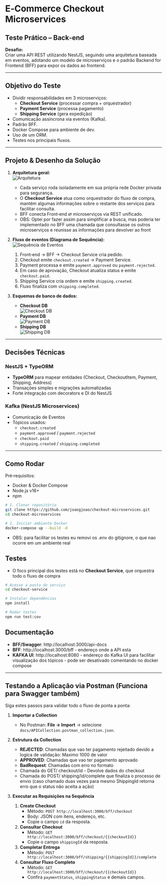 # E‑Commerce Checkout Microservices

## Teste Prático – Back‑end

**Desafio:**  
Criar uma API REST utilizando NestJS, seguindo uma arquitetura baseada em eventos, adotando um modelo de microserviços e o padrão Backend for Frontend (BFF) para expor os dados ao frontend.

---

## Objetivo do Teste

- Dividir responsabilidades em 3 microserviços:
  - **Checkout Service** (processar compra + orquestrador)
  - **Payment Service** (processa pagamento)
  - **Shipping Service** (gera expedição)
- Comunicação assíncrona via eventos (Kafka).
- Padrão BFF.
- Docker Compose para ambiente de dev.
- Uso de um ORM.
- Testes nos principais fluxos.

---

## Projeto & Desenho da Solução

1. **Arquitetura geral:**  
   ![Arquitetura](docs/ArquiteturaBase.png)  
   - Cada serviço roda isoladamente em sua própria rede Docker privada para segurança.
   - O **Checkout Service** atua como orquestrador do fluxo de compra, mantém algumas informações sobre o restante dos serviços para facilitar consulta.
   - BFF conecta Front‑end ⇄ microserviços via REST unificado.
    - OBS: Optei por fazer assim para simplificar a busca, mas poderia ter implementado no BFF uma chamada que consultasse os outros microserviços e reunisse as informações para devolver ao front

2. **Fluxo de eventos (Diagrama de Sequência):**  
   ![Sequência de Eventos](docs/DiagramaSequencia.png)  
   1. Front‑end → BFF → Checkout Service cria pedido.
   2. Checkout emite `checkout.created` → Payment Service.
   3. Payment processa e emite `payment.approved` ou `payment.rejected`.
   4. Em caso de aprovação, Checkout atualiza status e emite `checkout.paid`.
   5. Shipping Service cria ordem e emite `shipping.created`.
   6. Fluxo finaliza com `shipping.completed`.

3. **Esquemas de banco de dados:**  
   - **Checkout DB**  
     ![Checkout DB](docs/CheckoutDB.png)  
   - **Payment DB**  
     ![Payment DB](docs/PaymentDB.png)  
   - **Shipping DB**  
     ![Shipping DB](docs/ShippingDB.png)

---

## Decisões Técnicas

### NestJS + TypeORM  
- **TypeORM** para mapear entidades (Checkout, CheckoutItem, Payment, Shipping, Address)  
- Transações simples e migrações automatizadas  
- Forte integração com decorators e DI do NestJS

### Kafka (NestJS Microservices)  
- Comunicação de Eventos
- Tópicos usados:
  - `checkout.created`
  - `payment.approved` / `payment.rejected`
  - `checkout.paid`
  - `shipping.created` / `shipping.completed`  

---

## Como Rodar

Pré‑requisitos:
- Docker & Docker Compose  
- Node.js v16+  
- npm  

```bash
# 1. Clonar repositório
git clone https://github.com/joaogjoao/checkout-microservices.git
cd checkout-microservices

# 2. Iniciar ambiente Docker
docker-compose up --build -d 
```
- OBS: para facilitar os testes eu removi os .env do gitignore, o que nao ocorre em um ambiente real
## Testes
- O foco principal dos testes está no **Checkout Service**, que orquestra todo o fluxo de compra

```bash
# Acesse a pasta do serviço
cd checkout-service

# Instalar dependências
npm install

# Rodar testes
npm run test:cov
```

## Documentação
- **BFF/Swagger**: http://localhost:3000/api-docs
- **BFF**: http://localhost:3000/bff - endereço onde a API esta
- **KAFKA UI**: http://localhost:8080 - endereço do Kafka UI para facilitar visualização dos tópicos -  pode ser desativado comentando no docker compose

---

## Testando a Aplicação via Postman (Funciona para Swagger também)

Siga estes passos para validar todo o fluxo de ponta a ponta:

1. **Importar a Collection**  
   - No Postman: **File → Import** → selecione `docs/APICollection.postman_collection.json`.

2. **Estrutura da Collection**  
   - **REJECTED**: Chamadas que vao ter pagamento rejeitado devido a logica de validação: Maximo 1000 de valor
   - **APPROVED**: Chamadas que vao ter pagamento aprovado
   - **BadRequest**: Chamadas com erro no formato
   - Chamada do GET/ checkout/id - Devolve dados do checkout
   - Chamada do POST/ shipping/id/complete que finaliza o processo de envio (caso chamado duas vezes para mesmo ShippingId retorna erro que o status não aceita a ação)


3. **Executar as Requisições na Sequência**  
   1. **Create Checkout**  
      - Método: `POST http://localhost:3000/bff/checkout`  
      - Body: JSON com itens, endereço, etc.  
      - Copie o campo `id` da resposta.  
   2. **Consultar Checkout**  
      - Método: `GET http://localhost:3000/bff/checkout/{{checkoutId}}`
      - Copie o campo `shippingId` da resposta.    
   3. **Completar Entrega**  
      - Método: `POST http://localhost:3000/bff/shipping/{{shippingId}}/complete`  
   5. **Consultar Fluxo Completo**  
      - Método: `GET http://localhost:3000/bff/checkout/{{checkoutId}}`  
      - Confira `paymentStatus`, `shippingStatus` e demais campos.

